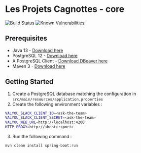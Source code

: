 # Les Projets Cagnottes - core

[![Build Status](https://travis-ci.org/les-projets-cagnottes/core.svg?branch=master)](https://travis-ci.org/les-projets-cagnottes/core) [![Known Vulnerabilities](https://snyk.io/test/github/les-projets-cagnottes/core/badge.svg)](https://snyk.io/test/github/les-projets-cagnottes/core)

## Prerequisites

- Java 13 - [Download here](https://jdk.java.net/13/)
- PostgreSQL 12 - [Download here](https://www.postgresql.org/download/)
- A PostgreSQL Client - [Download DBeaver here](https://dbeaver.io/download/)
- Maven 3 - [Download here](https://maven.apache.org/download.cgi)

## Getting Started

1. Create a PostgreSQL database matching the configuration in `src/main/resources/application.properties`
2. Create the following environment variables :
```bash
VALYOU_SLACK_CLIENT_ID=<ask-the-team>
VALYOU_SLACK_CLIENT_SECRET=<ask-the-team>
VALYOU_WEB_URL=http://localhost:4200
HTTP_PROXY=http://<host>:<port>
```
3. Run the following command :
```bash
mvn clean install spring-boot:run
```